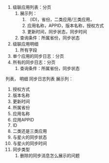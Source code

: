 1. 级联应用列表：分页
	1. 展示列：
		1. （ID)，省份，二类应用/三类应用，
		2. 应用名称，APPID，版本名称，授权方式
		3. 更新时间，同步状态，同步时间
	2. 查询条件：所属省份，同步状态
2. 级联应用明细
	1. 所有字段
3. 单个应用的同步日志：分页
4. 所有的同步日志：分页
	1. 查询条件：所属省份，同步状态

列表， 明细
同步日志列表
展示列：
1. 授权方式
2. 版本名称
3. 更新时间
4. 所属省份
5. 应用名称
6. 应用APPID
7. ID
8. 二类还是三类应用
9. 与星火的同步状态
10. 与星火的同步时间
11. 同步类型
	1. 删除的同步消息怎么展示的问题
